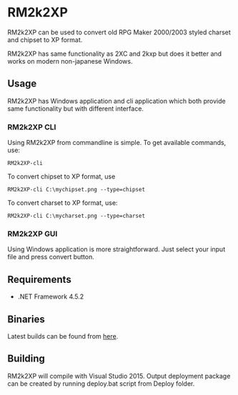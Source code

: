 # RM2k2XP

RM2k2XP can be used to convert old RPG Maker 2000/2003 styled charset and chipset to XP format.

RM2k2XP has same functionality as 2XC and 2kxp but does it better and works on modern non-japanese Windows.

## Usage

RM2k2XP has Windows application and cli application which both provide same functionality
but with different interface.

### RM2k2XP CLI

Using RM2k2XP from commandline is simple. To get available commands, use:

	RM2k2XP-cli

To convert chipset to XP format, use

	RM2k2XP-cli C:\mychipset.png --type=chipset
	
To convert charset to XP format, use:

	RM2k2XP-cli C:\mycharset.png --type=charset
	
### RM2k2XP GUI
	
Using Windows application is more straightforward. Just select your input file and press convert button.

## Requirements

* .NET Framework 4.5.2

## Binaries

Latest builds can be found from [here](http://uuksu.fi/other/RM2k2XP).

## Building

RM2k2XP will compile with Visual Studio 2015. Output deployment package can be created by running deploy.bat script
from Deploy folder.
